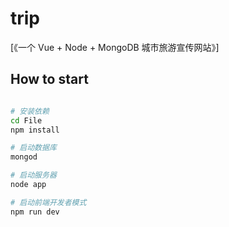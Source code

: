# trip

[《一个 Vue + Node + MongoDB 城市旅游宣传网站》]


## How to start
``` bash

# 安装依赖
cd File
npm install

# 启动数据库
mongod

# 启动服务器
node app

# 启动前端开发者模式
npm run dev
```

